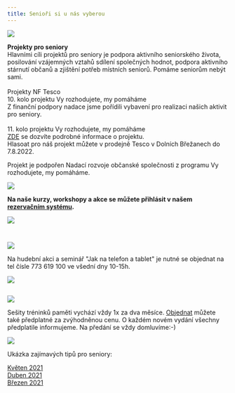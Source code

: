 ```yaml
---
title: Senioři si u nás vyberou
---
```

![](/images/uploads/senior_web-1-.jpg)

**Projekty pro seniory**\
Hlavními cíli projektů pro seniory je podpora aktivního seniorského života, posilování vzájemných vztahů
sdílení společných hodnot, podpora aktivního stárnutí občanů a zjištění potřeb místních seniorů.
Pomáme  seniorům nebýt sami. \
\
Projekty  NF Tesco\
10. kolo projektu Vy rozhodujete, my pomáháme\
Z finanční podpory nadace jsme pořídili vybavení pro realizaci našich aktivit pro seniory.\
 \
11. kolo projektu Vy rozhodujete, my pomáháme \
[ZDE](https://itesco.cz/pomahame/project/44281/) se dozvíte podrobné informace o projektu. \
Hlasoat pro náš projekt můžete v prodejně Tesco v Dolních Břežanech do 7.8.2022.

Projekt je podpořen Nadací rozvoje občanské společnosti z programu Vy rozhodujete, my pomáháme.

![](/images/uploads/nadacni-fond-tesco-2019-logo-vertical-cz1024_1.jpg)

**Na  naše kurzy, workshopy a akce se můžete přihlásit v našem [rezervačním systému](https://vigvam.webooker.eu/).**

![](/images/uploads/web_aj_senior.jpg)

![]()

![]()

![](/images/uploads/baner_hormonalka-3-.jpg)

Na hudební akci a seminář "Jak na telefon a tablet" je nutné se objednat na tel čísle 773 619 100 ve všední dny 10-15h.

![](/images/uploads/seniori_2022_baner.jpg)

![]()

![](/images/uploads/baner_pamet_vig-1-.jpg)

Sešity tréninků paměti vychází  vždy 1x za dva měsíce.   [Objednat](https://vigvam.webooker.eu/Actions) můžete  také předplatné za zvýhodněnou cenu. O každém novém vydání všechny předplatile informujeme.  Na předání se vždy domluvíme:-)

![](/images/uploads/0001-22-.jpg)

Ukázka zajímavých tipů pro seniory:

[Květen 2021](/docs/tipy-seniori-2021-05.pdf)\
[Duben 2021](/docs/tipy-seniori-2021-04.pdf)\
[Březen 2021](/docs/tipy-seniori-2021-03.pdf)